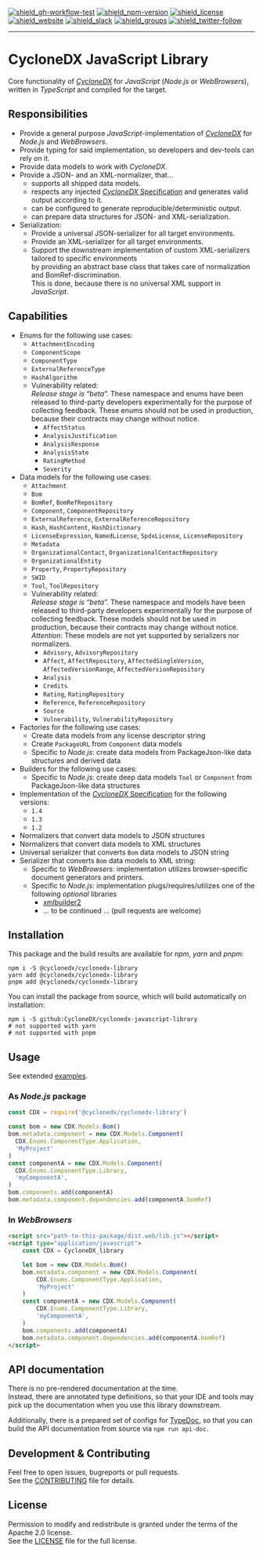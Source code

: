 [![shield_gh-workflow-test]][link_gh-workflow-test]
[![shield_npm-version]][link_npm]
[![shield_license]][license_file]  
[![shield_website]][link_website]
[![shield_slack]][link_slack]
[![shield_groups]][link_discussion]
[![shield_twitter-follow]][link_twitter]

----

# CycloneDX JavaScript Library

Core functionality of [_CycloneDX_][link_website] for _JavaScript_ (_Node.js_ or _WebBrowsers_),
written in _TypeScript_ and compiled for the target.

## Responsibilities

* Provide a general purpose _JavaScript_-implementation of [_CycloneDX_][link_website] for _Node.js_ and _WebBrowsers_.
* Provide typing for said implementation, so developers and dev-tools can rely on it.
* Provide data models to work with _CycloneDX_.
* Provide a JSON- and an XML-normalizer, that...
  * supports all shipped data models.
  * respects any injected [_CycloneDX_ Specification][CycloneDX-spec] and generates valid output according to it.
  * can be configured to generate reproducible/deterministic output.
  * can prepare data structures for JSON- and XML-serialization.
* Serialization:
  * Provide a universal JSON-serializer for all target environments.
  * Provide an XML-serializer for all target environments.
  * Support the downstream implementation of custom XML-serializers tailored to specific environments  
    by providing an abstract base class that takes care of normalization and BomRef-discrimination.  
    This is done, because there is no universal XML support in _JavaScript_.

## Capabilities

* Enums for the following use cases:
  * `AttachmentEncoding`
  * `ComponentScope`
  * `ComponentType`
  * `ExternalReferenceType`
  * `HashAlgorithm`
  * Vulnerability related:  
    _Release stage is “beta”._ These namespace and enums have been released to third-party developers experimentally for the purpose of collecting feedback. These enums should not be used in production, because their contracts may change without notice.
    * `AffectStatus`
    * `AnalysisJustification`
    * `AnalysisResponse`
    * `AnalysisState`
    * `RatingMethod`
    * `Severity`
* Data models for the following use cases:
  * `Attachment`
  * `Bom`
  * `BomRef`, `BomRefRepository`
  * `Component`, `ComponentRepository`
  * `ExternalReference`, `ExternalReferenceRepository`
  * `Hash`, `HashContent`,  `HashDictionary`
  * `LicenseExpression`, `NamedLicense`, `SpdxLicense`, `LicenseRepository`
  * `Metadata`
  * `OrganizationalContact`, `OrganizationalContactRepository`
  * `OrganizationalEntity`
  * `Property`, `PropertyRepository`
  * `SWID`
  * `Tool`, `ToolRepository`
  * Vulnerability related:   
    _Release stage is “beta”._ These namespace and models have been released to third-party developers experimentally for the purpose of collecting feedback. These models should not be used in production, because their contracts may change without notice.  
    _Attention_: These models are not yet supported by serializers nor normalizers.
    * `Advisory`, `AdvisoryRepository`
    * `Affect`, `AffectRepository`, `AffectedSingleVersion`, `AffectedVersionRange`, `AffectedVersionRepository`
    * `Analysis`
    * `Credits`
    * `Rating`, `RatingRepository`
    * `Reference`, `ReferenceRepository`
    * `Source`
    * `Vulnerability`, `VulnerabilityRepository`
* Factories for the following use cases:
  * Create data models from any license descriptor string
  * Create `PackageURL` from `Component` data models
  * Specific to _Node.js_: create data models from PackageJson-like data structures and derived data
* Builders for the following use cases:
  * Specific to _Node.js_: create deep data models `Tool` or `Component` from PackageJson-like data structures
* Implementation of the [_CycloneDX_ Specification][CycloneDX-spec] for the following versions:
  * `1.4`
  * `1.3`
  * `1.2`
* Normalizers that convert data models to JSON structures
* Normalizers that convert data models to XML structures
* Universal serializer that converts `Bom` data models to JSON string
* Serializer that converts `Bom` data models to XML string:
  * Specific to _WebBrowsers_: implementation utilizes browser-specific document generators and printers.
  * Specific to _Node.js_: implementation plugs/requires/utilizes one of the following _optional_ libraries
    * [xmlbuilder2](https://www.npmjs.com/package/xmlbuilder2)
    * ... to be continued ... (pull requests are welcome)

## Installation

This package and the build results are available for _npm_, _yarn_ and _pnpm_:

```shell
npm i -S @cyclonedx/cyclonedx-library
yarn add @cyclonedx/cyclonedx-library
pnpm add @cyclonedx/cyclonedx-library
```

You can install the package from source,
which will build automatically on installation:

```shell
npm i -S github:CycloneDX/cyclonedx-javascript-library
# not supported with yarn
# not supported with pnpm
```

## Usage

See extended [examples].

### As _Node.js_ package

```javascript
const CDX = require('@cyclonedx/cyclonedx-library')

const bom = new CDX.Models.Bom()
bom.metadata.component = new CDX.Models.Component(
  CDX.Enums.ComponentType.Application,
  'MyProject'
)
const componentA = new CDX.Models.Component(
  CDX.Enums.ComponentType.Library,
  'myComponentA',
)
bom.components.add(componentA)
bom.metadata.component.dependencies.add(componentA.bomRef)
```

### In _WebBrowsers_

```html
<script src="path-to-this-package/dist.web/lib.js"></script>
<script type="application/javascript">
    const CDX = CycloneDX_library

    let bom = new CDX.Models.Bom()
    bom.metadata.component = new CDX.Models.Component(
        CDX.Enums.ComponentType.Application,
        'MyProject'
    )
    const componentA = new CDX.Models.Component(
        CDX.Enums.ComponentType.Library,
        'myComponentA',
    )
    bom.components.add(componentA)
    bom.metadata.component.dependencies.add(componentA.bomRef)
</script>
```

## API documentation

There is no pre-rendered documentation at the time.  
Instead, there are annotated type definitions, so that your IDE and tools may pick up the documentation when you use this library downstream.

Additionally, there is a prepared set of configs for [TypeDoc](https://typedoc.org), so that you can build the API documentation from source via `npm run api-doc`.

## Development & Contributing

Feel free to open issues, bugreports or pull requests.  
See the [CONTRIBUTING][contributing_file] file for details.

## License

Permission to modify and redistribute is granted under the terms of the Apache 2.0 license.  
See the [LICENSE][license_file] file for the full license.

[CycloneDX-spec]: https://github.com/CycloneDX/specification/tree/main/schema

[license_file]: https://github.com/CycloneDX/cyclonedx-javascript-library/blob/main/LICENSE
[contributing_file]: https://github.com/CycloneDX/cyclonedx-javascript-library/blob/main/CONTRIBUTING.md
[examples]: https://github.com/CycloneDX/cyclonedx-javascript-library/tree/main/examples/README.md

[shield_gh-workflow-test]: https://img.shields.io/github/actions/workflow/status/CycloneDX/cyclonedx-javascript-library/nodejs.yml?branch=main&logo=GitHub&logoColor=white "tests"
[shield_npm-version]: https://img.shields.io/npm/v/@cyclonedx/cyclonedx-library?logo=npm&logoColor=white "npm"
[shield_license]: https://img.shields.io/github/license/CycloneDX/cyclonedx-javascript-library?logo=open%20source%20initiative&logoColor=white "license"
[shield_website]: https://img.shields.io/badge/https://-cyclonedx.org-blue.svg "homepage"
[shield_slack]: https://img.shields.io/badge/slack-join-blue?logo=Slack&logoColor=white "slack join"
[shield_groups]: https://img.shields.io/badge/discussion-groups.io-blue.svg "groups discussion"
[shield_twitter-follow]: https://img.shields.io/badge/Twitter-follow-blue?logo=Twitter&logoColor=white "twitter follow"

[link_website]: https://cyclonedx.org/
[link_gh-workflow-test]: https://github.com/CycloneDX/cyclonedx-javascript-library/actions/workflows/nodejs.yml?query=branch%3Amain
[link_npm]: https://www.npmjs.com/package/@cyclonedx/cyclonedx-library
[link_slack]: https://cyclonedx.org/slack/invite
[link_discussion]: https://groups.io/g/CycloneDX
[link_twitter]: https://twitter.com/CycloneDX_Spec
